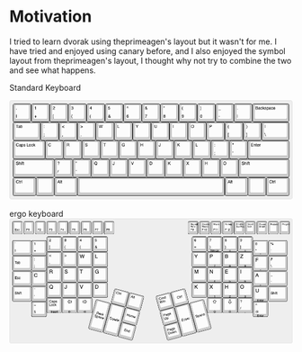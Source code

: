# Motivation
I tried to learn dvorak using theprimeagen's layout but it wasn't for me.
I have tried and enjoyed using canary before, and I also enjoyed the symbol layout from theprimeagen's layout, I thought why not try to combine the two and see what happens.

Standard Keyboard

![Ergo layout](./rdvc_standard.png)


ergo keyboard
![Ergo layout](./rdvc_ergo.png)
